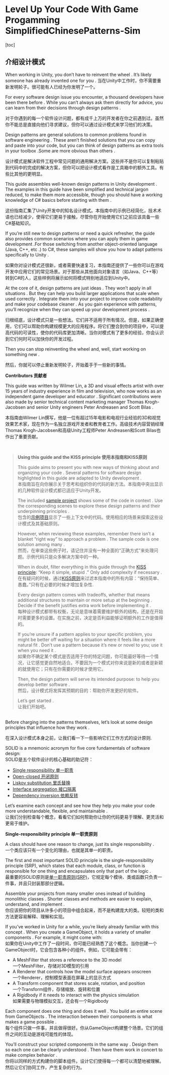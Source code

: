 # Level Up Your Code With Game Progamming SimplifiedChinesePatterns-Sim

[toc]

## 介绍设计模式
When working in Unity, you don’t have to reinvent the wheel . It’s likely someone has already invented one for you .
当在Unity中工作时，你不需要重新发明轮子。很可能有人已经为你发明了一个。

For every software design issue you encounter, a thousand developers have been there before . While you can’t always ask them directly for advice,  you can learn from their decisions through design patterns . 

对于你遇到的每一个软件设计问题，都有成千上万的开发者在你之前遇到过。虽然你不能总是直接向他们寻求建议，但你可以通过设计模式来学习他们的决策。

Design patterns are general solutions to common problems found in software engineering . These aren’t finished solutions that you can copy and paste into your code, but you can think of design patterns as extra tools in your toolbox .Some are more obvious than others .

设计模式是解决软件工程中常见问题的通用解决方案。这些并不是你可以复制粘贴到代码中的完成的解决方案，但你可以把设计模式看作是工具箱中的额外工具。有些比其他的更明显。

This guide assembles well-known design patterns in Unity development .  The examples in this guide have been simplified and technical jargon reduced, to make them more accessible, though you should have a working knowledge  of C# basics before starting with them .

这份指南汇集了Unity开发中的知名设计模式。本指南中的示例已经简化，技术术语也已经减少，使得它们更易于接触，尽管你在开始使用它们之前应该具备一些C#基础知识。

If you’re still new to design patterns or need a quick refresher, the guide also provides common scenarios where you can apply them in game development .For those switching from another object-oriented language (Java, C++, etc .)  to C#, these samples will show you how to adapt patterns specifically to Unity .

如果你对设计模式还很新，或者需要快速复习，本指南还提供了一些你可以在游戏开发中应用它们的常见场景。对于那些从其他面向对象语言（如Java、C++等）转到C#的人，这些样例将展示如何将模式特别地适应到Unity中。

At the core of it, design patterns are just ideas . They won’t apply in all situations . But they can help you build larger applications that scale when used correctly . Integrate them into your project to improve code readability and make your codebase cleaner . As you gain experience with patterns, you’ll recognize when they can speed up your development process .

归根结底，设计模式只是一些想法。它们并不适用于所有情况。但是，如果正确使用，它们可以帮助你构建规模更大的应用程序。将它们整合到你的项目中，可以提高代码的可读性，使你的代码库更加清晰。当你对模式有了更多的经验，你会认识到它们何时可以加快你的开发过程。

Then you can stop reinventing the wheel and, well, start working on something new .

然后，你就可以停止重新发明轮子，开始着手于一些新的事情。

**Contributors 贡献者**

This guide was written by Wilmer Lin, a 3D and visual effects artist with over 15 years of industry experience in film and television, who now works as an independent game developer and educator . Significant contributions were also made by senior technical content marketing manager Thomas Krogh-Jacobsen and senior Unity engineers Peter Andreasen and Scott Bilas .

本指南由Wilmer Lin撰写，他是一位有超过15年电影和电视行业经验的3D和视觉效果艺术家，现在作为一名独立游戏开发者和教育者工作。高级技术内容营销经理Thomas Krogh-Jacobsen和高级Unity工程师Peter Andreasen和Scott Bilas也作出了重要贡献。  
  
<br>  
 
>**Using this guide and the KISS principle 使用本指南和KISS原则**  
>
>
>This guide aims to present you with new ways of thinking about and organizing your code . Several patterns for software design highlighted in this guide are adapted to Unity development .  
>本指南旨在向你展示关于思考和组织你的代码的新方法。本指南中突出显示的几种软件设计模式都已适应于Unity开发。  
>
>The included [sample project](https://github.com/Unity-Technologies/game-programming-patterns-demo/) shows some of the code in context .  Use the corresponding scenes to explore these design patterns and their underpinning principles .  
>包含的[示例项目](https://github.com/Unity-Technologies/game-programming-patterns-demo/)显示了一些上下文中的代码。使用相应的场景来探索这些设计模式及其基础原则。  
>   
>However, when reviewing these examples, remember there isn’t a blanket “right way” to approach a problem . The sample code is one solution among many .   
>然而，在审查这些例子时，请记住并没有一种全面的“正确方式”来处理问题。示例代码只是众多解决方案中的一种。   
>
>When in doubt, filter everything in this guide through the [KISS principle](https://en.wikipedia.org/wiki/KISS_principle): “Keep it simple, stupid .” Only add complexity if necessary .  
>在有疑问的时候，通过[KISS原则](https://en.wikipedia.org/wiki/KISS_principle)来过滤本指南中的所有内容：“保持简单、愚蠢。”只有在必要的时候才增加复杂性.   
>
>Every design pattern comes with tradeoffs, whether that means additional structures to maintain or more setup at the beginning .  Decide if the benefit justifies extra work before implementing it .  
>每种设计模式都带有权衡，无论是意味着需要维护额外的结构，还是在开始时需要更多的设置。在实施之前，决定是否利益能够证明额外的工作是值得的。    
> 
>If you’re unsure if a pattern applies to your specific problem, you might be better off waiting for a situation where it feels like a more natural fit . Don’t use a pattern because it’s new or novel to you; use it when you need it .  
>如果你不确定某个模式是否适用于你的特定问题，你可能最好等待一个情况，让它感觉更自然地适合。不要因为一个模式对你来说是新的或者是新颖的就使用它；只有在你需要的时候才使用它。  
> 
>Then, the design pattern will serve its intended purpose: to help you develop better software .   
 >然后，设计模式将发挥其预期的目的：帮助你开发更好的软件。  
>
>Let’s get started .  
>让我们开始吧。
  
  <br>  
  Before charging into the patterns themselves, let’s look at some design principles that influence how they work .  

 在深入设计模式本身之前，让我们看一下一些影响它们工作方式的设计原则.   

 SOLID is a mnemonic acronym for five core fundamentals of software design:  
 SOLID是五个软件设计的核心基础的助记符：  
+ [Single responsibility 单一职责](https://en.wikipedia.org/wiki/Single-responsibility_principle)  
+ [Open-closed 开闭原则](https://en.wikipedia.org/wiki/Open%E2%80%93closed_principle)  
+ [Liskov substitution 里氏替换](https://en.wikipedia.org/wiki/Liskov_substitution_principle)  
+ [Interface segregation 接口隔离](https://en.wikipedia.org/wiki/Interface_segregation_principle)  
+ [Dependency inversion 依赖反转](https://en.wikipedia.org/wiki/Dependency_inversion_principle)  

Let’s examine each concept and see how they help you make your code more understandable, flexible, and maintainable .  
让我们分别检查每个概念，看看它们如何帮助你让你的代码更易于理解、更灵活和更易于维护。

**Single-responsibility principle 单一职责原则**

A class should have one reason to change, just its single responsibility .  
一个类应该只有一个变化的理由，也就是其单一的职责。

The first and most important SOLID principle is the single-responsibility principle (SRP), which states that each module, class, or function is responsible for one thing and encapsulates only that part of the logic .  
最重要的SOLID原则是[单一职责原则(SRP)](https://en.wikipedia.org/wiki/Single-responsibility_principle)，它规定每个模块、类或函数只负责一件事，并且只封装那部分逻辑。

Assemble your projects from many smaller ones instead of building monolithic classes . Shorter classes and methods are easier to explain, understand, and implement .  
你应该把你的项目从许多小的项目中组合起来，而不是构建庞大的类。较短的类和方法更容易解释、理解和实现。

If you’ve worked in Unity for a while, you’re likely already familiar with this concept . When you create a GameObject, it holds a variety of smaller components . For example, it might come with:  
如果你在Unity中工作了一段时间，你可能已经熟悉了这个概念。当你创建一个GameObject时，它会包含各种小的组件。例如，它可能会带有：

+ A MeshFilter that stores a reference to the 3D model  
一个MeshFilter，存储对3D模型的引用
+ A Renderer that controls how the model surface appears onscreen  
一个Renderer，控制模型表面在屏幕上的显示方式
+ A Transform component that stores scale, rotation, and position  
一个Transform组件，存储缩放、旋转和位置
+ A Rigidbody if it needs to interact with the physics simulation  
如果需要与物理模拟交互，还会有一个Rigidbody

Each component does one thing and does it well . You build an entire scene from GameObjects . The interaction between their components is what makes a game possible .  
每个组件只做一件事，并且做得很好。你从GameObject构建整个场景。它们的组件之间的互动是游戏可能性的体现。

You’ll construct your scripted components in the same way . Design them so each one can be clearly understood . Then have them work in concert to make complex behavior .   
你将以同样的方式构建你的脚本组件。设计它们使得每一个都可以清楚地被理解。然后让它们协同工作，产生复杂的行为。  
